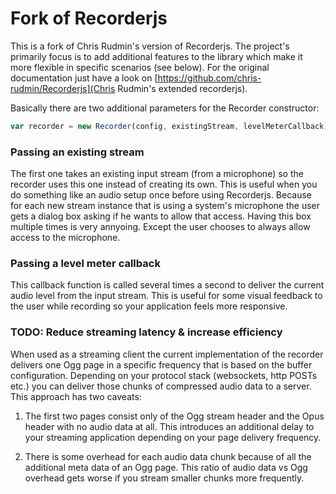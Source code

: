# Fork of Recorderjs

This is a fork of Chris Rudmin's version of Recorderjs. The project's primarily focus is to add additional features to the library which make it more flexible in specific scenarios (see below).
For the original documentation just have a look on [https://github.com/chris-rudmin/Recorderjs](Chris Rudmin's extended recorderjs).

Basically there are two additional parameters for the Recorder constructor:

```js
var recorder = new Recorder(config, existingStream, levelMeterCallback)
```

### Passing an existing stream

The first one takes an existing input stream (from a microphone) so the recorder uses this one instead of creating its own.
This is useful when you do something like an audio setup once before using Recorderjs. Because for each new stream instance that is using a system's microphone the user gets a dialog box asking if he wants to allow that access. Having this box multiple times is very annyoing. Except the user chooses to always allow access to the microphone.

### Passing a level meter callback

This callback function is called several times a second to deliver the current audio level from the input stream. This is useful for some visual feedback to the user while recording so your application feels more responsive.

### TODO: Reduce streaming latency & increase efficiency

When used as a streaming client the current implementation of the recorder delivers one Ogg page in a specific frequency that is based on the buffer configuration. Depending on your protocol stack (websockets, http POSTs etc.) you can deliver those chunks of compressed audio data to a server. This approach has two caveats: 

1. The first two pages consist only of the Ogg stream header and the Opus header with no audio data at all. This introduces an additional delay to your streaming application depending on your page delivery frequency. 

2. There is some overhead for each audio data chunk because of all the additional meta data of an Ogg page. This ratio of audio data vs Ogg overhead gets worse if you stream smaller chunks more frequently.
